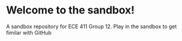 # Welcome to the sandbox!

A sandbox repository for ECE 411 Group 12. Play in the sandbox to get fimilar with GitHub
